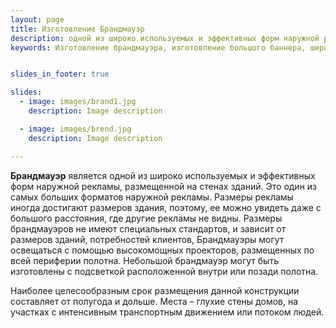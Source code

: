 ```yaml
---
layout: page
title: Изготовление Брандмауэр
description: одной из широко используемых и эффективных форм наружной рекламы, размещенной на стенах зданий.
keywords: Изготовление брандмауэра, изготовление большого баннера, широкоформатная печать, изготовление наружной рекламы, печать большого рекламного поля, реклама на здании. 


slides_in_footer: true

slides:
  - image: images/brand1.jpg
    description: Image description

  - image: images/brend.jpg
    description: Image description

---
```



**Брандмауэр** является одной из широко используемых и эффективных форм наружной рекламы, размещенной на стенах зданий. Это один из самых больших форматов наружной рекламы. Размеры рекламы иногда достигают размеров здания, поэтому, ее можно увидеть даже с большого расстояния, где другие рекламы не видны.
Размеры брандмауэров не имеют специальных стандартов, и зависит от размеров зданий, потребностей клиентов, 
Брандмауэры могут освещаться с помощью высокомощных проекторов, размещенных по всей периферии полотна. Небольшой брандмауэр могут быть изготовлены с подсветкой расположенной внутри или позади полотна.

Наиболее целесообразным срок размещения данной конструкции составляет от полугода и дольше. Места – глухие стены домов, на участках с интенсивным транспортным движением или потоком людей.

